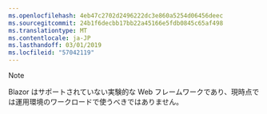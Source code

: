 ```yaml
---
ms.openlocfilehash: 4eb47c2702d2496222dc3e860a5254d06456deec
ms.sourcegitcommit: 24b1f6decbb17bb22a45166e5fdb0845c65af498
ms.translationtype: MT
ms.contentlocale: ja-JP
ms.lasthandoff: 03/01/2019
ms.locfileid: "57042119"
---
```

> [!NOTE]
> Blazor はサポートされていない実験的な Web フレームワークであり、現時点では運用環境のワークロードで使うべきではありません。
